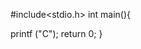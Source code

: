        
#include<stdio.h>
int main(){     
 

  



     
       




































































   printf ("C");
   return 0;
}
